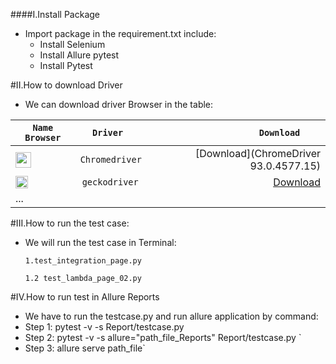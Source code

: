 ####I.Install Package 
+ Import package in the requirement.txt include:
    + Install Selenium  
    + Install Allure pytest   
    + Install Pytest

#II.How to download Driver
+ We can download driver Browser in the table:

|`Name Browser`  | `Driver  `           |          `Download    `                |                        
|-------------- |:------------------:|--------------------------------:     |
|<img src="https://cdn2.iconfinder.com/data/icons/social-media-8/512/Chrome.png" width="25" height="25" />        | `Chromedriver `    |[Download](ChromeDriver 93.0.4577.15)     |
|<img src="https://upload.wikimedia.org/wikipedia/commons/1/16/Firefox_logo%2C_2017.png" width="20" height="20" />       | `geckodriver `     |[Download](geckodriver-v0.29.1-win64.zip) |
| ...           |                    |                                      |
                                               
#III.How to run the test case:
+ We will run the test case in Terminal:

    `1.test_integration_page.py`
      
    `1.2 test_lambda_page_02.py`

#IV.How to run test  in Allure Reports

+ We have to run the testcase.py and run allure application by command:
+ Step 1: pytest -v -s Report/testcase.py
+ Step 2: pytest -v -s allure="path_file_Reports"   Report/testcase.py `  
+ Step 3: allure serve path_file`
    
    



        
